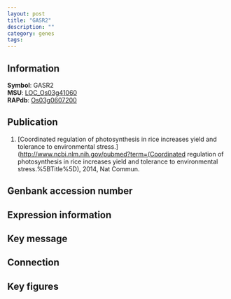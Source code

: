 ```yaml
---
layout: post
title: "GASR2"
description: ""
category: genes
tags: 
---
```


## Information
__Symbol__: GASR2  
__MSU__: [LOC_Os03g41060](http://rice.plantbiology.msu.edu/cgi-bin/ORF_infopage.cgi?orf=LOC_Os03g41060)  
__RAPdb__: [Os03g0607200](http://rapdb.dna.affrc.go.jp/viewer/gbrowse_details/irgsp1?name=Os03g0607200)  

## Publication
1. [Coordinated regulation of photosynthesis in rice increases yield and tolerance to environmental stress.](http://www.ncbi.nlm.nih.gov/pubmed?term=(Coordinated regulation of photosynthesis in rice increases yield and tolerance to environmental stress.%5BTitle%5D), 2014, Nat Commun.

## Genbank accession number

## Expression information

## Key message

## Connection

## Key figures



